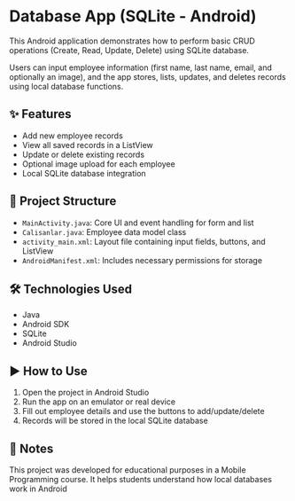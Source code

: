 # Database App (SQLite - Android)

This Android application demonstrates how to perform basic CRUD operations (Create, Read, Update, Delete) using SQLite database.

Users can input employee information (first name, last name, email, and optionally an image), and the app stores, lists, updates, and deletes records using local database functions.

## ✨ Features

- Add new employee records
- View all saved records in a ListView
- Update or delete existing records
- Optional image upload for each employee
- Local SQLite database integration

## 📁 Project Structure

- `MainActivity.java`: Core UI and event handling for form and list
- `Calisanlar.java`: Employee data model class
- `activity_main.xml`: Layout file containing input fields, buttons, and ListView
- `AndroidManifest.xml`: Includes necessary permissions for storage

## 🛠️ Technologies Used

- Java
- Android SDK
- SQLite
- Android Studio

## ▶️ How to Use

1. Open the project in Android Studio
2. Run the app on an emulator or real device
3. Fill out employee details and use the buttons to add/update/delete
4. Records will be stored in the local SQLite database

## 📌 Notes

This project was developed for educational purposes in a Mobile Programming course. It helps students understand how local databases work in Android

